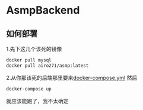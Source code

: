 # AsmpBackend

## 如何部署
1.先下这几个该死的镜像
```bash
docker pull mysql
docker pull airo271/asmp:latest
```
2.从你那该死的后端那里要来[docker-compose.yml](https://github.com/Airofact/AsmpBackend/blob/main/docker-compose.yml)
然后
```bash
docker-compose up
```
就应该能跑了，我不太确定